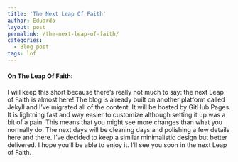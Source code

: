 ```yaml
---
title: 'The Next Leap Of Faith'
author: Eduardo
layout: post
permalink: /the-next-leap-of-faith/
categories:
  - Blog post
tags: lof
---
```

#### On The Leap Of Faith:
I will keep this short because there’s really not much to say: the next Leap of Faith is almost here! The blog is already built on another platform called Jekyll and I’ve migrated all of the content. It will be hosted by GitHub Pages. It is lightning fast and way easier to customize although setting it up was a bit of a pain. This means that you might see more changes than what you normally do. The next days will be cleaning days and polishing a few details here and there. I’ve decided to keep a similar minimalistic design but better delivered. I hope you’ll be able to enjoy it. I’ll see you soon in the next Leap of Faith.